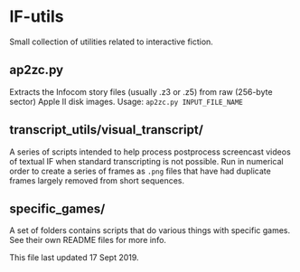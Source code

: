 # IF-utils
Small collection of utilities related to interactive fiction.

## ap2zc.py
Extracts the Infocom story files (usually .z3 or .z5) from raw (256-byte sector) Apple II disk images. Usage: `ap2zc.py INPUT_FILE_NAME`

## transcript_utils/visual_transcript/
A series of scripts intended to help process postprocess screencast videos of textual IF when standard transcripting is not possible. Run in numerical order to create a series of frames as `.png` files that have had duplicate frames largely removed from short sequences.

## specific_games/
A set of folders contains scripts that do various things with specific games. See their own README files for more info.

<footer>This file last updated 17 Sept 2019.</footer>